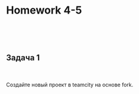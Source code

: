 <h1>Homework 4-5 </h1> <br>
<br>
<br>




<h2>Задача 1</h2><br>
<br>
Создайте новый проект в teamcity на основе fork.<br>

